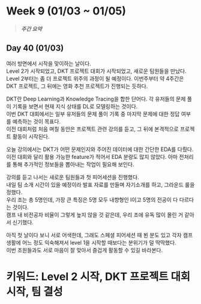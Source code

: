 Week 9 (01/03 ~ 01/05)
===
>  ##### 주간 요약
>  

Day 40 (01/03)
---
여러 방면에서 시작을 맞이하는 날이다.  
Level 2가 시작되었고, DKT 프로젝트 대회가 시작되었고, 새로운 팀원들을 만났다.  
Level 2부터는 좀 더 프로젝트 위주의 과정이 될 예정이다. 이번주부터 약 4주간은 DKT 프로젝트, 그 뒤에는 영화 추천 프로젝트가 진행되는 듯하다.  

DKT란 Deep Learning과 Knowledge Tracing을 합한 단어다. 각 유저들의 문제 풀이 기록을 보면서 현재 지식 상태를 DL로 모델링하는 것이다.  
이번 DKT 대회에서는 일부 유저들의 문제 풀이 기록 중 마지막 문제에 대한 정답 여부를 예측하는 것이 목표다.  
이전 대회처럼 처음 며칠 동안은 프로젝트 관련 강의를 듣고, 그 뒤에 본격적으로 프로젝트 활동이 시작된다.  

오늘 강의에서는 DKT가 어떤 문제인지와 주어진 데이터에 대한 간단한 EDA를 다뤘다.  
이전 대회와 달리 활용 가능한 feature가 적어서 EDA 분량도 많지 않았다. 아마 전처리를 통해 추가적인 정보들을 뽑아내는 작업이 필요해 보인다.  

강의를 듣고 나서는 새로운 팀원들과 첫 피어세션을 진행했다.  
내일 팀 소개 시간이 있을 예정이라 발표 자료를 만들며 자기소개를 하고, 그라운드 룰을 정했다.  
우리 조는 총 5명인데, 가장 큰 특징은 5명 모두 내향형인 I이고 5명의 전공이 다 다르다는 것이다.  
캠프 내 비전공자 비율이 그렇게 높지 않을 것 같은데, 우리 조에 유독 많이 몰린 거 같아서 신기했다.  

아직 첫 날이다 보니 서로 어색한데, 그래도 스페셜 피어세션 때 뵌 분도 있고 각자 캠프 생활에 어느 정도 익숙해져서 level 1을 시작할 때보다는 분위기가 덜 딱딱했다.  
이번 조원들과도 서로 마음이 잘 맞아서 즐겁게 활동할 수 있길 바라본다.  

# 키워드: Level 2 시작, DKT 프로젝트 대회 시작, 팀 결성
